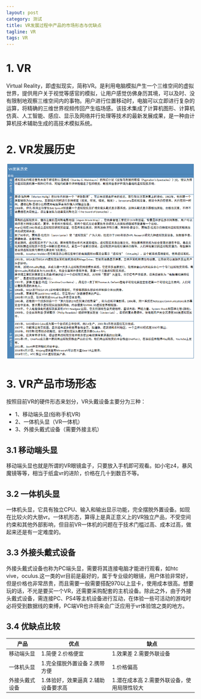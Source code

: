 ```yaml
---
layout: post
category: 测试
title: VR发展过程中产品的市场形态与优缺点
tagline: VR
tags: VR
---
```


# 1. VR

Virtual Reality，即虚拟现实，简称VR。是利用电脑模拟产生一个三维空间的虚拟世界，提供用户关于视觉等感官的模拟，让用户感觉仿佛身历其境，可以及时、没有限制地观察三维空间内的事物。用户进行位置移动时，电脑可以立即进行复杂的运算，将精确的三维世界视频传回产生临场感。该技术集成了计算机图形、计算机仿真、人工智能、感应、显示及网络并行处理等技术的最新发展成果，是一种由计算机技术辅助生成的高技术模拟系统。

# 2. VR发展历史

![VR发展历史](https://raw.githubusercontent.com/yaitza/yaitza.github.io/master/_posts/images/Test/1-2017-04-24-VR-history.png)

# 3. VR产品市场形态
按照目前VR的硬件形态来划分，VR头戴设备主要分为三种： 
 
- 1、移动端头显(俗称手机VR)  
- 2、一体机头显（VR一体机）  
- 3、外接头戴式设备（需要外接主机）  
## 3.1 移动端头显 
移动端头显也就是所谓的VR眼镜盒子，只要放入手机即可观看。如小宅z4，暴风魔镜等等，相当于纸盒vr的进阶，价格在几十到数百不等。  
## 3.2 一体机头显  
一体机头显，它具有独立CPU、输入和输出显示功能，完全摆脱外置设备。如现在比较火的大朋vr。一体机形态，算得上是真正意义上的VR独立产品，不受空间约束和其他外部影响，但目前VR一体机的问题在于技术门槛过高、成本过高，做起来还是有一定难度的。  
## 3.3 外接头戴式设备
外接头戴式设备也称为PC端头显，需要将其连接电脑才能进行观看，如htc vive，oculus.这一类的vr目前是最好的，属于专业级的眼镜，用户体验非常好，但是价格也非常昂贵，而且需要一般需要搭配970以上显卡，使用成本很高。想要玩的话，不光是要买一个VR，还需要采购配套的主机设备。除此之外，由于外接头戴式设备，需连接PC、PS4等主机设备进行互动，在体验一些可活动的游戏时必将受到数据线的束缚，PC端VR也许将来会广泛应用于vr体验馆之类的地方。
## 3.4 优缺点比较

产品|优点|缺点  
-----|-----|-----  
移动端头显|1.简便  2.价格便宜|1.效果差  2.需要外联设备  
一体机头显|1.完全摆脱外置设备  2.携带方便|1.价格偏高  
外接头戴式设备|1.体验好，效果逼真  2.辅助设备要求高|1.潜在成本高  2.需要外联设备，使用局限性较大
